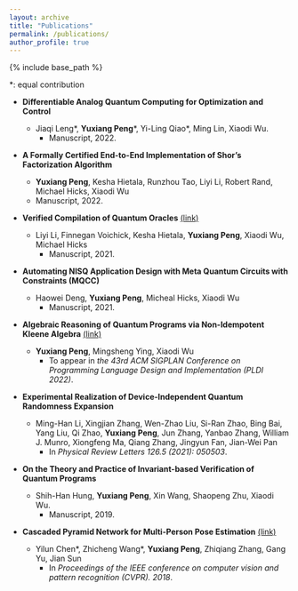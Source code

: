 ```yaml
---
layout: archive
title: "Publications"
permalink: /publications/
author_profile: true
---
```


{% include base_path %}

\*: equal contribution

* **Differentiable Analog Quantum Computing for Optimization and Control**
  * Jiaqi Leng\*, **Yuxiang Peng**\*, Yi-Ling Qiao*, Ming Lin, Xiaodi Wu.
	* Manuscript, 2022.

* **A Formally Certified End-to-End Implementation of Shor’s Factorization Algorithm**
	* **Yuxiang Peng**, Kesha Hietala, Runzhou Tao, Liyi Li, Robert Rand, Michael Hicks, Xiaodi Wu
	* Manuscript, 2022.

* **Verified Compilation of Quantum Oracles** [(link)](https://arxiv.org/abs/2112.06700)
  * Liyi Li, Finnegan Voichick, Kesha Hietala, **Yuxiang Peng**, Xiaodi Wu, Michael Hicks
	* Manuscript, 2021. 

* **Automating NISQ Application Design with Meta Quantum Circuits with Constraints (MQCC)**
  * Haowei Deng, **Yuxiang Peng**, Micheal Hicks, Xiaodi Wu
	* Manuscript, 2021.

* **Algebraic Reasoning of Quantum Programs via Non-Idempotent Kleene Algebra** [(link)](https://arxiv.org/abs/2110.07018)
  * **Yuxiang Peng**, Mingsheng Ying, Xiaodi Wu
	* To appear in *the 43rd ACM SIGPLAN Conference on Programming Language Design and Implementation (PLDI 2022)*.

* **Experimental Realization of Device-Independent Quantum Randomness Expansion**
  * Ming-Han Li, Xingjian Zhang, Wen-Zhao Liu, Si-Ran Zhao, Bing Bai, Yang Liu, Qi Zhao, **Yuxiang Peng**, Jun Zhang, Yanbao Zhang, William J. Munro, Xiongfeng Ma, Qiang Zhang, Jingyun Fan, Jian-Wei Pan
	* In *Physical Review Letters 126.5 (2021): 050503*.

* **On the Theory and Practice of Invariant-based Verification of Quantum Programs**
  * Shih-Han Hung, **Yuxiang Peng**, Xin Wang, Shaopeng Zhu, Xiaodi Wu.
	* Manuscript, 2019.

* **Cascaded Pyramid Network for Multi-Person Pose Estimation** [(link)](https://openaccess.thecvf.com/content_cvpr_2018/papers/Chen_Cascaded_Pyramid_Network_CVPR_2018_paper.pdf)
  * Yilun Chen\*, Zhicheng Wang\*, **Yuxiang Peng**, Zhiqiang Zhang, Gang Yu, Jian Sun
	* In *Proceedings of the IEEE conference on computer vision and pattern recognition (CVPR). 2018*.